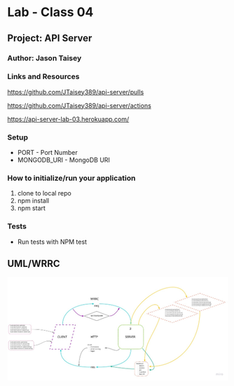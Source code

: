 # Lab - Class 04

## Project: API Server

### Author: Jason Taisey

### Links and Resources

https://github.com/JTaisey389/api-server/pulls

https://github.com/JTaisey389/api-server/actions

https://api-server-lab-03.herokuapp.com/

### Setup
* PORT - Port Number
* MONGODB_URI - MongoDB URI

### How to initialize/run your application
1. clone to local repo
2. npm install
3. npm start

### Tests
* Run tests with NPM test

## UML/WRRC

![WRRC](assets/Lab_03_WRRC.jpg)

